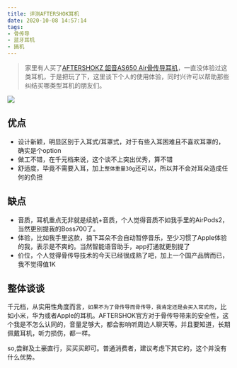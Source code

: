 ```yaml
---
title: 评测AFTERSHOK耳机
date: 2020-10-08 14:57:14
tags:
- 骨传导
- 蓝牙耳机
- 搞机
---
```

> 家里有人买了[AFTERSHOKZ 韶音AS650 Air骨传导耳机](https://item.jd.com/16636418552.html?cu=true&utm_source=norefer&utm_medium=cpc&utm_campaign=t_281_20170818001&utm_term=_0_ce4e8f59e3be49989f3ca9a561d3f8fa)，一直没体验过这类耳机，于是把玩了下，这里谈下个人的使用体验，同时兴许可以帮助那些纠结买哪类型耳机的朋友们。

![](https://static.1991421.cn/2020/2020-10-08-150516.jpeg)


## 优点

- 设计新颖，明显区别于入耳式/耳罩式，对于有些入耳困难且不喜欢耳罩的，确实是个option
- 做工不错，在千元档来说，这个谈不上突出优秀，算不错
- 舒适度，毕竟不需要入耳，加上`整体重量30g`还可以，所以并不会对耳朵造成任何的负担

## 缺点
- 音质，耳机重点无非就是续航+音质，个人觉得音质不如我手里的AirPods2，当然更别提我的Boss700了。
- 体验，比如我手里这款，摘下耳朵不会自动暂停音乐，至少习惯了Apple体验的我，表示是不爽的。当然智能语音助手，app打通就更别提了
- 价位，个人觉得骨传导技术的今天已经很成熟了吧，加上一个国产品牌而已，我不觉得值1K

## 整体谈谈
千元档，从实用性角度而言，`如果不为了骨传导而骨传导，我肯定还是会买入耳式的`，比如小米，华为或者Apple的耳机。AFTERSHOK官方对于骨传导带来的安全性，这个我是不怎么认同的，音量足够大，都会影响听周边人聊天等。并且要知道，长期佩戴耳机，听力损伤，都一样。

so,尝鲜及土豪直行，买买买即可。普通消费者，建议考虑下其它的，这个并没有什么优势。
